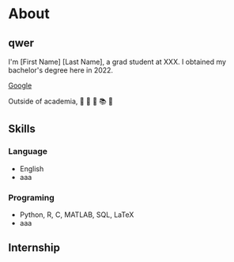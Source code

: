 # About
## qwer

I'm [First Name] [Last Name], a grad student at XXX. I obtained my bachelor's degree here in 2022.  

[Google](https://google.com)

Outside of academia, 
&#x1F3C0;
&#x1F94A;
&#x1F94B;
&#x1F4DA;
&#x1F373;

## Skills


### Language
- English
- aaa

### Programing
- Python, R, C, MATLAB, SQL, LaTeX   
- aaa

## Internship